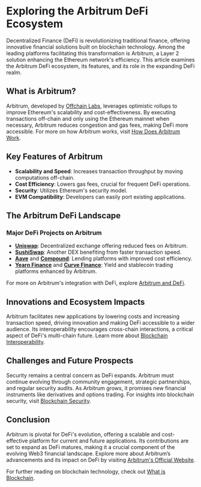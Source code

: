 # Exploring the Arbitrum DeFi Ecosystem

Decentralized Finance (DeFi) is revolutionizing traditional finance, offering innovative financial solutions built on blockchain technology. Among the leading platforms facilitating this transformation is Arbitrum, a Layer 2 solution enhancing the Ethereum network's efficiency. This article examines the Arbitrum DeFi ecosystem, its features, and its role in the expanding DeFi realm.

## What is Arbitrum?

Arbitrum, developed by [Offchain Labs](https://offchainlabs.com/), leverages optimistic rollups to improve Ethereum's scalability and cost-effectiveness. By executing transactions off-chain and only using the Ethereum mainnet when necessary, Arbitrum reduces congestion and gas fees, making DeFi more accessible. For more on how Arbitrum works, visit [How Does Arbitrum Work](https://www.license-token.com/wiki/how-does-arbitrum-work).

## Key Features of Arbitrum

- **Scalability and Speed**: Increases transaction throughput by moving computations off-chain.
- **Cost Efficiency**: Lowers gas fees, crucial for frequent DeFi operations.
- **Security**: Utilizes Ethereum's security model.
- **EVM Compatibility**: Developers can easily port existing applications.

## The Arbitrum DeFi Landscape

### Major DeFi Projects on Arbitrum

- **[Uniswap](https://uniswap.org/)**: Decentralized exchange offering reduced fees on Arbitrum.
- **[SushiSwap](https://sushi.com/)**: Another DEX benefiting from faster transaction speed.
- **[Aave](https://aave.com/)** and **[Compound](https://compound.finance/)**: Lending platforms with improved cost efficiency.
- **[Yearn Finance](https://yearn.finance/)** and **[Curve Finance](https://curve.fi/)**: Yield and stablecoin trading platforms enhanced by Arbitrum.

For more on Arbitrum's integration with DeFi, explore [Arbitrum and DeFi](https://www.license-token.com/wiki/arbitrum-de-fi).

## Innovations and Ecosystem Impacts

Arbitrum facilitates new applications by lowering costs and increasing transaction speed, driving innovation and making DeFi accessible to a wider audience. Its interoperability encourages cross-chain interactions, a critical aspect of DeFi's multi-chain future. Learn more about [Blockchain Interoperability](https://www.license-token.com/wiki/blockchain-interoperability).

## Challenges and Future Prospects

Security remains a central concern as DeFi expands. Arbitrum must continue evolving through community engagement, strategic partnerships, and regular security audits. As Arbitrum grows, it promises new financial instruments like derivatives and options trading. For insights into blockchain security, visit [Blockchain Security](https://www.license-token.com/wiki/blockchain-security).

## Conclusion

Arbitrum is pivotal for DeFi's evolution, offering a scalable and cost-effective platform for current and future applications. Its contributions are set to expand as DeFi matures, making it a crucial component of the evolving Web3 financial landscape. Explore more about Arbitrum’s advancements and its impact on DeFi by visiting [Arbitrum's Official Website](https://arbitrum.io/).

For further reading on blockchain technology, check out [What is Blockchain](https://www.license-token.com/wiki/what-is-blockchain).